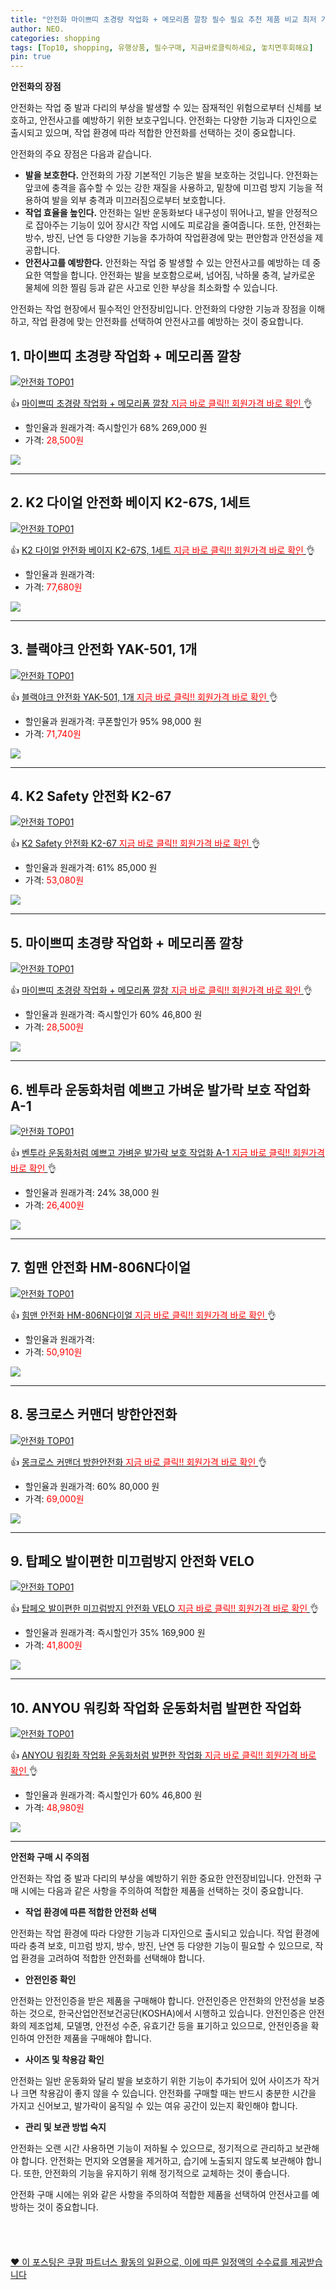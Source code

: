 ```yaml
---
title: "안전화 마이쁘띠 초경량 작업화 + 메모리폼 깔창 필수 필요 추천 제품 비교 최저 가격 비교 장점 구매 후기 구매평"
author: NEO.
categories: shopping
tags: [Top10, shopping, 유행상품, 필수구매, 지금바로클릭하세요, 놓치면후회해요]
pin: true
---
```

**안전화의 장점**

안전화는 작업 중 발과 다리의 부상을 발생할 수 있는 잠재적인 위험으로부터 신체를 보호하고, 안전사고를 예방하기 위한 보호구입니다. 안전화는 다양한 기능과 디자인으로 출시되고 있으며, 작업 환경에 따라 적합한 안전화를 선택하는 것이 중요합니다.

안전화의 주요 장점은 다음과 같습니다.

* **발을 보호한다.** 안전화의 가장 기본적인 기능은 발을 보호하는 것입니다. 안전화는 앞코에 충격을 흡수할 수 있는 강한 재질을 사용하고, 밑창에 미끄럼 방지 기능을 적용하여 발을 외부 충격과 미끄러짐으로부터 보호합니다.
* **작업 효율을 높인다.** 안전화는 일반 운동화보다 내구성이 뛰어나고, 발을 안정적으로 잡아주는 기능이 있어 장시간 작업 시에도 피로감을 줄여줍니다. 또한, 안전화는 방수, 방진, 난연 등 다양한 기능을 추가하여 작업환경에 맞는 편안함과 안전성을 제공합니다.
* **안전사고를 예방한다.** 안전화는 작업 중 발생할 수 있는 안전사고를 예방하는 데 중요한 역할을 합니다. 안전화는 발을 보호함으로써, 넘어짐, 낙하물 충격, 날카로운 물체에 의한 찔림 등과 같은 사고로 인한 부상을 최소화할 수 있습니다.

안전화는 작업 현장에서 필수적인 안전장비입니다. 안전화의 다양한 기능과 장점을 이해하고, 작업 환경에 맞는 안전화를 선택하여 안전사고를 예방하는 것이 중요합니다.

   

## 1. 마이쁘띠 초경량 작업화 + 메모리폼 깔창

[![안전화 TOP01](https://thumbnail8.coupangcdn.com/thumbnails/remote/490x490ex/image/vendor_inventory/7959/1cf7629cb9975978fa47d4fbe07613f4191275ed1fd7971d7178a0f04f25.jpg)](https://link.coupang.com/re/AFFSDP?lptag=AF3617701&subid=GithubCoopas&pageKey=4917866971&traceid=V0-153&itemId=6438337010&vendorItemId=77411361417)


👍 [마이쁘띠 초경량 작업화 + 메모리폼 깔창 <font color=red> 지금 바로 클릭!! 회원가격 바로 확인 </font> ](https://link.coupang.com/re/AFFSDP?lptag=AF3617701&subid=GithubCoopas&pageKey=4917866971&traceid=V0-153&itemId=6438337010&vendorItemId=77411361417) 👌 


- 할인율과 원래가격: 즉시할인가 68%  269,000   원
- 가격: <span style='color:red'>28,500원</span>

[![](/discount_price.png)](https://link.coupang.com/re/AFFSDP?lptag=AF3617701&subid=GithubCoopas&pageKey=4917866971&traceid=V0-153&itemId=6438337010&vendorItemId=77411361417)

---


   

## 2. K2 다이얼 안전화 베이지 K2-67S, 1세트

[![안전화 TOP01](https://thumbnail6.coupangcdn.com/thumbnails/remote/490x490ex/image/retail/images/2023/03/10/15/2/c26217bf-5fc5-4591-9b7a-db48b4ca1b95.jpg)](https://link.coupang.com/re/AFFSDP?lptag=AF3617701&subid=GithubCoopas&pageKey=7188479078&traceid=V0-153&itemId=18144221260&vendorItemId=85294616352)


👍 [K2 다이얼 안전화 베이지 K2-67S, 1세트 <font color=red> 지금 바로 클릭!! 회원가격 바로 확인 </font> ](https://link.coupang.com/re/AFFSDP?lptag=AF3617701&subid=GithubCoopas&pageKey=7188479078&traceid=V0-153&itemId=18144221260&vendorItemId=85294616352) 👌 


- 할인율과 원래가격: 
- 가격: <span style='color:red'>77,680원</span>

[![](/discount_price.png)](https://link.coupang.com/re/AFFSDP?lptag=AF3617701&subid=GithubCoopas&pageKey=7188479078&traceid=V0-153&itemId=18144221260&vendorItemId=85294616352)

---


   

## 3. 블랙야크 안전화 YAK-501, 1개

[![안전화 TOP01](https://thumbnail7.coupangcdn.com/thumbnails/remote/490x490ex/image/rs_quotation_api/6qgf7ztp/b828838e986249c69b931b51d672df51.jpg)](https://link.coupang.com/re/AFFSDP?lptag=AF3617701&subid=GithubCoopas&pageKey=5606667685&traceid=V0-153&itemId=3525646116&vendorItemId=76334080635)


👍 [블랙야크 안전화 YAK-501, 1개 <font color=red> 지금 바로 클릭!! 회원가격 바로 확인 </font> ](https://link.coupang.com/re/AFFSDP?lptag=AF3617701&subid=GithubCoopas&pageKey=5606667685&traceid=V0-153&itemId=3525646116&vendorItemId=76334080635) 👌 


- 할인율과 원래가격: 쿠폰할인가 95%  98,000   원
- 가격: <span style='color:red'>71,740원</span>

[![](/discount_price.png)](https://link.coupang.com/re/AFFSDP?lptag=AF3617701&subid=GithubCoopas&pageKey=5606667685&traceid=V0-153&itemId=3525646116&vendorItemId=76334080635)

---


   

## 4. K2 Safety 안전화 K2-67

[![안전화 TOP01](https://thumbnail9.coupangcdn.com/thumbnails/remote/490x490ex/image/retail/images/405554712806425-f55ac0ab-0cb3-414a-b68d-550b82e7d37f.jpg)](https://link.coupang.com/re/AFFSDP?lptag=AF3617701&subid=GithubCoopas&pageKey=22672148&traceid=V0-153&itemId=213826928&vendorItemId=3520625411)


👍 [K2 Safety 안전화 K2-67 <font color=red> 지금 바로 클릭!! 회원가격 바로 확인 </font> ](https://link.coupang.com/re/AFFSDP?lptag=AF3617701&subid=GithubCoopas&pageKey=22672148&traceid=V0-153&itemId=213826928&vendorItemId=3520625411) 👌 


- 할인율과 원래가격: 61%  85,000   원
- 가격: <span style='color:red'>53,080원</span>

[![](/discount_price.png)](https://link.coupang.com/re/AFFSDP?lptag=AF3617701&subid=GithubCoopas&pageKey=22672148&traceid=V0-153&itemId=213826928&vendorItemId=3520625411)

---


   

## 5. 마이쁘띠 초경량 작업화 + 메모리폼 깔창

[![안전화 TOP01](https://thumbnail8.coupangcdn.com/thumbnails/remote/490x490ex/image/vendor_inventory/7959/1cf7629cb9975978fa47d4fbe07613f4191275ed1fd7971d7178a0f04f25.jpg)](https://link.coupang.com/re/AFFSDP?lptag=AF3617701&subid=GithubCoopas&pageKey=4917866971&traceid=V0-153&itemId=6438336950&vendorItemId=77411361598)


👍 [마이쁘띠 초경량 작업화 + 메모리폼 깔창 <font color=red> 지금 바로 클릭!! 회원가격 바로 확인 </font> ](https://link.coupang.com/re/AFFSDP?lptag=AF3617701&subid=GithubCoopas&pageKey=4917866971&traceid=V0-153&itemId=6438336950&vendorItemId=77411361598) 👌 


- 할인율과 원래가격: 즉시할인가 60%  46,800   원
- 가격: <span style='color:red'>28,500원</span>

[![](/discount_price.png)](https://link.coupang.com/re/AFFSDP?lptag=AF3617701&subid=GithubCoopas&pageKey=4917866971&traceid=V0-153&itemId=6438336950&vendorItemId=77411361598)

---


   

## 6. 벤투라 운동화처럼 예쁘고 가벼운 발가락 보호 작업화 A-1

[![안전화 TOP01](https://thumbnail8.coupangcdn.com/thumbnails/remote/490x490ex/image/retail/images/2023/06/09/17/7/314e33d7-ab23-47ac-bdf8-c2ebd4b044b0.jpg)](https://link.coupang.com/re/AFFSDP?lptag=AF3617701&subid=GithubCoopas&pageKey=6919832883&traceid=V0-153&itemId=16705893288&vendorItemId=86228776156)


👍 [벤투라 운동화처럼 예쁘고 가벼운 발가락 보호 작업화 A-1 <font color=red> 지금 바로 클릭!! 회원가격 바로 확인 </font> ](https://link.coupang.com/re/AFFSDP?lptag=AF3617701&subid=GithubCoopas&pageKey=6919832883&traceid=V0-153&itemId=16705893288&vendorItemId=86228776156) 👌 


- 할인율과 원래가격: 24%  38,000   원
- 가격: <span style='color:red'>26,400원</span>

[![](/discount_price.png)](https://link.coupang.com/re/AFFSDP?lptag=AF3617701&subid=GithubCoopas&pageKey=6919832883&traceid=V0-153&itemId=16705893288&vendorItemId=86228776156)

---


   

## 7. 힘맨 안전화 HM-806N다이얼

[![안전화 TOP01](https://thumbnail7.coupangcdn.com/thumbnails/remote/490x490ex/image/retail/images/6336991450900310-c6111047-a0d7-4e15-ab75-7a7673b1ec44.jpg)](https://link.coupang.com/re/AFFSDP?lptag=AF3617701&subid=GithubCoopas&pageKey=6653215015&traceid=V0-153&itemId=15252480765&vendorItemId=82473171963)


👍 [힘맨 안전화 HM-806N다이얼 <font color=red> 지금 바로 클릭!! 회원가격 바로 확인 </font> ](https://link.coupang.com/re/AFFSDP?lptag=AF3617701&subid=GithubCoopas&pageKey=6653215015&traceid=V0-153&itemId=15252480765&vendorItemId=82473171963) 👌 


- 할인율과 원래가격: 
- 가격: <span style='color:red'>50,910원</span>

[![](/discount_price.png)](https://link.coupang.com/re/AFFSDP?lptag=AF3617701&subid=GithubCoopas&pageKey=6653215015&traceid=V0-153&itemId=15252480765&vendorItemId=82473171963)

---


   

## 8. 몽크로스 커맨더 방한안전화

[![안전화 TOP01](https://thumbnail6.coupangcdn.com/thumbnails/remote/490x490ex/image/vendor_inventory/9dba/376d94a0981dd47c660ec364a9c03dc7012757a2cee49e70dfbee64636a2.png)](https://link.coupang.com/re/AFFSDP?lptag=AF3617701&subid=GithubCoopas&pageKey=6838086610&traceid=V0-153&itemId=16252425777&vendorItemId=87476929850)


👍 [몽크로스 커맨더 방한안전화 <font color=red> 지금 바로 클릭!! 회원가격 바로 확인 </font> ](https://link.coupang.com/re/AFFSDP?lptag=AF3617701&subid=GithubCoopas&pageKey=6838086610&traceid=V0-153&itemId=16252425777&vendorItemId=87476929850) 👌 


- 할인율과 원래가격: 60%  80,000   원
- 가격: <span style='color:red'>69,000원</span>

[![](/discount_price.png)](https://link.coupang.com/re/AFFSDP?lptag=AF3617701&subid=GithubCoopas&pageKey=6838086610&traceid=V0-153&itemId=16252425777&vendorItemId=87476929850)

---


   

## 9. 탑페오 발이편한 미끄럼방지 안전화 VELO

[![안전화 TOP01](https://thumbnail6.coupangcdn.com/thumbnails/remote/490x490ex/image/retail/images/2019/10/22/10/4/cc298a34-006b-4eb7-8ddc-966ea1bbefd9.jpg)](https://link.coupang.com/re/AFFSDP?lptag=AF3617701&subid=GithubCoopas&pageKey=322622479&traceid=V0-153&itemId=1033407076&vendorItemId=5483580696)


👍 [탑페오 발이편한 미끄럼방지 안전화 VELO <font color=red> 지금 바로 클릭!! 회원가격 바로 확인 </font> ](https://link.coupang.com/re/AFFSDP?lptag=AF3617701&subid=GithubCoopas&pageKey=322622479&traceid=V0-153&itemId=1033407076&vendorItemId=5483580696) 👌 


- 할인율과 원래가격: 즉시할인가 35%  169,900   원
- 가격: <span style='color:red'>41,800원</span>

[![](/discount_price.png)](https://link.coupang.com/re/AFFSDP?lptag=AF3617701&subid=GithubCoopas&pageKey=322622479&traceid=V0-153&itemId=1033407076&vendorItemId=5483580696)

---


   

## 10. ANYOU 워킹화 작업화 운동화처럼 발편한 작업화

[![안전화 TOP01](https://thumbnail6.coupangcdn.com/thumbnails/remote/490x490ex/image/vendor_inventory/63d0/a64c0416c77041c270051a7621d2e9208baa2b9bd50f1f812e80ba6267a8.jpg)](https://link.coupang.com/re/AFFSDP?lptag=AF3617701&subid=GithubCoopas&pageKey=7716890528&traceid=V0-153&itemId=20699498143&vendorItemId=87770742904)


👍 [ANYOU 워킹화 작업화 운동화처럼 발편한 작업화 <font color=red> 지금 바로 클릭!! 회원가격 바로 확인 </font> ](https://link.coupang.com/re/AFFSDP?lptag=AF3617701&subid=GithubCoopas&pageKey=7716890528&traceid=V0-153&itemId=20699498143&vendorItemId=87770742904) 👌 


- 할인율과 원래가격: 즉시할인가 60%  46,800   원
- 가격: <span style='color:red'>48,980원</span>

[![](/discount_price.png)](https://link.coupang.com/re/AFFSDP?lptag=AF3617701&subid=GithubCoopas&pageKey=7716890528&traceid=V0-153&itemId=20699498143&vendorItemId=87770742904)

---
**안전화 구매 시 주의점**

안전화는 작업 중 발과 다리의 부상을 예방하기 위한 중요한 안전장비입니다. 안전화 구매 시에는 다음과 같은 사항을 주의하여 적합한 제품을 선택하는 것이 중요합니다.

* **작업 환경에 따른 적합한 안전화 선택**

안전화는 작업 환경에 따라 다양한 기능과 디자인으로 출시되고 있습니다. 작업 환경에 따라 충격 보호, 미끄럼 방지, 방수, 방진, 난연 등 다양한 기능이 필요할 수 있으므로, 작업 환경을 고려하여 적합한 안전화를 선택해야 합니다.

* **안전인증 확인**

안전화는 안전인증을 받은 제품을 구매해야 합니다. 안전인증은 안전화의 안전성을 보증하는 것으로, 한국산업안전보건공단(KOSHA)에서 시행하고 있습니다. 안전인증은 안전화의 제조업체, 모델명, 안전성 수준, 유효기간 등을 표기하고 있으므로, 안전인증을 확인하여 안전한 제품을 구매해야 합니다.

* **사이즈 및 착용감 확인**

안전화는 일반 운동화와 달리 발을 보호하기 위한 기능이 추가되어 있어 사이즈가 작거나 크면 착용감이 좋지 않을 수 있습니다. 안전화를 구매할 때는 반드시 충분한 시간을 가지고 신어보고, 발가락이 움직일 수 있는 여유 공간이 있는지 확인해야 합니다.

* **관리 및 보관 방법 숙지**

안전화는 오랜 시간 사용하면 기능이 저하될 수 있으므로, 정기적으로 관리하고 보관해야 합니다. 안전화는 먼지와 오염물을 제거하고, 습기에 노출되지 않도록 보관해야 합니다. 또한, 안전화의 기능을 유지하기 위해 정기적으로 교체하는 것이 좋습니다.

안전화 구매 시에는 위와 같은 사항을 주의하여 적합한 제품을 선택하여 안전사고를 예방하는 것이 중요합니다.<br><br><br><br><br> [ ❤  이 포스팅은 쿠팡 파트너스 활동의 일환으로, 이에 따른 일정액의 수수료를 제공받습니다](https://link.coupang.com/a/bcEFyh)